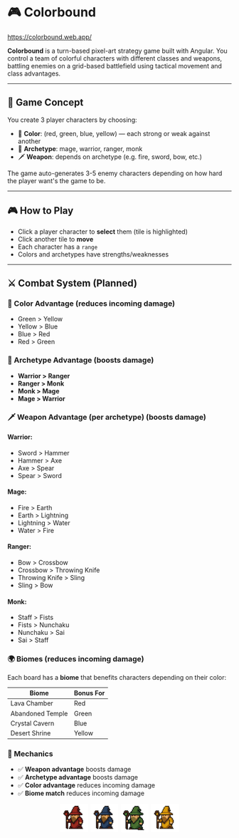 # 🎮 Colorbound

https://colorbound.web.app/

**Colorbound** is a turn-based pixel-art strategy game built with Angular. You control a team of colorful characters with different classes and weapons, battling enemies on a grid-based battlefield using tactical movement and class advantages.

---

## 🧠 Game Concept

You create 3 player characters by choosing:
- 🎨 **Color**: (red, green, blue, yellow) — each strong or weak against another
- 🧙 **Archetype**: mage, warrior, ranger, monk
- 🗡️ **Weapon**: depends on archetype (e.g. fire, sword, bow, etc.)

The game auto-generates 3-5 enemy characters depending on how hard the player want's the game to be.

---

## 🎮 How to Play

- Click a player character to **select** them (tile is highlighted)
- Click another tile to **move**
- Each character has a `range` 
- Colors and archetypes have strengths/weaknesses


---

## ⚔️ Combat System (Planned)

### 🔄 Color Advantage (reduces incoming damage)
- Green > Yellow  
- Yellow > Blue  
- Blue > Red  
- Red > Green

### 🧱 Archetype Advantage (boosts damage)
- **Warrior > Ranger**
- **Ranger > Monk**
- **Monk > Mage**
- **Mage > Warrior**

### 🗡️ Weapon Advantage (per archetype)  (boosts damage)

#### Warrior:
- Sword > Hammer  
- Hammer > Axe  
- Axe > Spear  
- Spear > Sword

#### Mage:
- Fire > Earth  
- Earth > Lightning  
- Lightning > Water  
- Water > Fire

#### Ranger:
- Bow > Crossbow  
- Crossbow > Throwing Knife  
- Throwing Knife > Sling  
- Sling > Bow

#### Monk:
- Staff > Fists  
- Fists > Nunchaku  
- Nunchaku > Sai  
- Sai > Staff

### 🌍 Biomes  (reduces incoming damage)

Each board has a **biome** that benefits characters depending on their color:

| Biome             | Bonus For |
|-------------------|-----------|
| Lava Chamber      | Red       | 
| Abandoned Temple  | Green     |
| Crystal Cavern    | Blue      | 
| Desert Shrine     | Yellow    | 

### 🎯 Mechanics

- ✅ **Weapon advantage** boosts damage
- ✅ **Archetype advantage** boosts damage
- ✅ **Color advantage** reduces incoming damage
- ✅ **Biome match** reduces incoming damage

<p align="center">
  <img src="docs/mage-red.png" width="64" />
  <img src="docs/mage-blue.png" width="64" />
  <img src="docs/mage-green.png" width="64" />
  <img src="docs/mage-yellow.png" width="64" />
</p>
